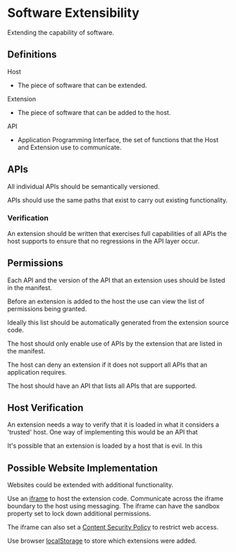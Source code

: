 # Software Extensibility

Extending the capability of software.

## Definitions

Host

- The piece of software that can be extended.

Extension

- The piece of software that can be added to the host.

API

- Application Programming Interface, the set of functions that the Host and Extension use to communicate.

## APIs

All individual APIs should be semantically versioned.

APIs should use the same paths that exist to carry out existing functionality.

### Verification

An extension should be written that exercises full capabilities of all APIs the host supports to ensure that no regressions in the API layer occur.

## Permissions

Each API and the version of the API that an extension uses should be listed in the manifest.

Before an extension is added to the host the use can view the list of permissions being granted.

Ideally this list should be automatically generated from the extension source code.

The host should only enable use of APIs by the extension that are listed in the manifest.

The host can deny an extension if it does not support all APIs that an application requires.

The host should have an API that lists all APIs that are supported.

## Host Verification

An extension needs a way to verify that it is loaded in what it considers a 'trusted' host. One way of implementing this would be an API that

It's possible that an extension is loaded by a host that is evil. In this 

## Possible Website Implementation

Websites could be extended with additional functionality.

Use an [iframe](https://developer.mozilla.org/en-US/docs/Web/HTML/Element/iframe) to host the extension code. Communicate across the iframe boundary to the host using messaging. The iframe can have the sandbox property set to lock down additional permissions.

The iframe can also set a [Content Security Policy](https://developer.mozilla.org/en-US/docs/Web/HTTP/CSP) to restrict web access.

Use browser [localStorage](https://developer.mozilla.org/en-US/docs/Web/API/Window/localStorage) to store which extensions were added.
